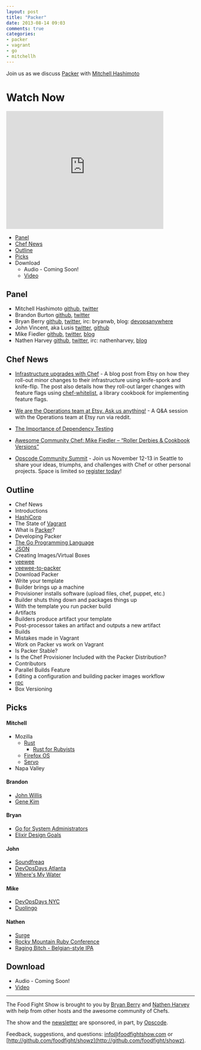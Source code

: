 ```yaml
---
layout: post
title: "Packer"
date: 2013-08-14 09:03
comments: true
categories: 
- packer
- vagrant
- go
- mitchellh
---
```

Join us as we discuss [Packer](http://packer.io) with [Mitchell Hashimoto](https://twitter.com/mitchellh)

# Watch Now

<iframe width="420" height="315" src="http://www.youtube.com/embed/MOCao3DeWSU" frameborder="0" allowfullscreen></iframe>

* [Panel](http://foodfightshow.org/2013/08/packer.html#panel)
* [Chef News](http://foodfightshow.org/2013/08/packer.html#news)
* [Outline](http://foodfightshow.org/2013/08/packer.html#outline)
* [Picks](http://foodfightshow.org/2013/08/packer.html#picks)
* Download
  * Audio - Coming Soon!
  * [Video](http://youtu.be/MOCao3DeWSU)

Panel<a name="panel"></a>
------
* Mitchell Hashimoto [github](https://github.com/mitchellh), [twitter](https://twitter.com/mitchellh)
* Brandon Burton [github](http://github.com/solarce), [twitter](https://twitter.com/solarce)
* Bryan Berry [github](http://github.com/bryanwb), [twitter](http://twitter.com/bryanwb), irc: bryanwb, blog: [devopsanywhere](http://devopsanywhere.blogspot.com)
* John Vincent, aka Lusis [twitter](https://twitter.com/#!/lusis), [github](https://github.com/lusis)
* Mike Fiedler [github](http://github.com/miketheman), [twitter](http://twitter.com/mikefiedler), [blog](http://www.miketheman.net)
* Nathen Harvey [github](http://github.com/nathenharvey), [twitter](http://twitter.com/nathenharvey), irc: nathenharvey, [blog](http://nathenharvey.com)

Chef News<a name="news"></a>
---------

* [Infrastructure upgrades with Chef](http://codeascraft.com/2013/08/02/infrastructure-upgrades-with-chef/) - A blog post from Etsy on how they roll-out minor changes to their infrastructure using knife-spork and knife-flip. The post also details how they roll-out larger changes with feature flags using [chef-whitelist](https://github.com/etsy/chef-whitelist), a library cookbook for implementing feature flags.
* [We are the Operations team at Etsy. Ask us anything!](http://www.reddit.com/r/IAmA/comments/1k7tlu/we_are_the_operations_team_at_etsy_ask_us_anything/) - A Q&A session with the Operations team at Etsy run via reddit.
* [The Importance of Dependency Testing](http://www.miketheman.net/2013/08/11/the-importance-of-dependency-testing/)
* [Awesome Community Chef: Mike Fiedler – “Roller Derbies & Cookbook Versions”](http://www.opscode.com/blog/2013/08/12/awesome-community-chef-mike-fiedler-roller-derbies-cookbook-versions/)

* [Opscode Community Summit](http://wiki.opscode.com/display/chef/Community+Summit+3+-+2013) - Join us November 12-13 in Seattle to share your ideas, triumphs, and challenges with Chef or other personal projects.  Space is limited so [register today](https://www.regonline.com/opscodesummit-2013)!


Outline<a name="outline"></a>
-------
* Chef News
* Introductions
* [HashiCorp](http://www.hashicorp.com)
* The State of [Vagrant](http://www.vagrantup.com)
* What is [Packer](http://mitchellh.com/packer)?
* Developing Packer
* [The Go Programming Language](http://golang.org)
* [JSON](http://www.json.org)
* Creating Images/Virtual Boxes
* [veewee](https://github.com/jedi4ever/veewee)
* [veewee-to-packer](https://github.com/mitchellh/veewee-to-packer)
* Download Packer
* Write your template
* Builder brings up a machine
* Provisioner installs software (upload files, chef, puppet, etc.)
* Builder shuts thing down and packages things up
* With the template you run packer build
* Artifacts
* Builders produce artifact your template
* Post-processor takes an artifact and outputs a new artifact
* Builds
* Mistakes made in Vagrant
* Work on Packer vs work on Vagrant
* Is Packer Stable?
* Is the Chef Provisioner Included with the Packer Distribution?
* Contributors
* Parallel Builds Feature
* Editing a configuration and building packer images workflow
* [rpc](http://golang.org/pkg/net/rpc/)
* Box Versioning

Picks<a name="picks"></a>
-----
#### Mitchell

* Mozilla
  * [Rust](http://www.rust-lang.org/)
    * [Rust for Rubyists](http://www.rustforrubyists.com/)
  * [Firefox OS](http://www.mozilla.org/en-US/firefox/os/)
  * [Servo](https://github.com/mozilla/servo)
* Napa Valley

#### Brandon

* [John Willis](https://twitter.com/botchagalupe)
* [Gene Kim](https://twitter.com/realgenekim)

#### Bryan

* [Go for System Administrators](http://blog.lusis.org/blog/2013/08/11/go-for-system-administrators/)
* [Elixir Design Goals](http://elixir-lang.org/blog/2013/08/08/elixir-design-goals/)

#### John

* [Soundfreaq](http://soundfreaq.com/soundplatform2)
* [DevOpsDays Atlanta](http://devopsdays.org/events/2013-atlanta/)
* [Where's My Water](http://games.disney.com/wheres-my-water-app)

#### Mike

* [DevOpsDays NYC](http://devopsdays.org/events/2013-newyork/)
* [Duolingo](http://www.duolingo.com/)

#### Nathen

* [Surge](http://surge.omniti.com/2013)
* [Rocky Mountain Ruby Conference](http://rockymtnruby.com/)
* [Raging Bitch - Belgian-style IPA](http://flyingdogales.com/beers/raging-bitch/)

Download
--------
* Audio - Coming Soon!
* [Video](http://youtu.be/MOCao3DeWSU)

<hr />

The Food Fight Show is brought to you by [Bryan Berry](https://twitter.com/bryanwb) and [Nathen Harvey](https://twitter.com/nathenharvey) with help from other hosts and the awesome community of Chefs.

The show and the [newsletter](http://us6.campaign-archive2.com/home/?u=7d43a288e882a145b7e99c650&id=ad8186466d) are sponsored, in part, by [Opscode](http://www.opscode.com).

Feedback, suggestions, and questions:  [info@foodfightshow.com](mailto:info@foodfightshow.com) or  [http://github.com/foodfight/showz](http://github.com/foodfight/showz).
 
